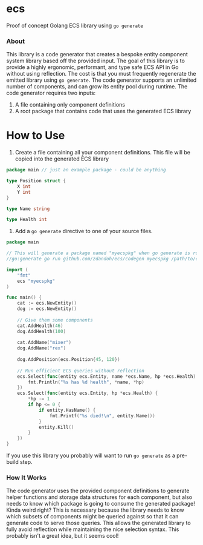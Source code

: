 # ecs
Proof of concept Golang ECS library using `go generate`

### About
This library is a code generator that creates a bespoke entity component system library based off the provided input. The goal of this library is to provide
a highly ergonomic, performant, and type safe ECS API in Go without using reflection. The cost is that you must frequently regenerate the emitted library using `go generate`.
The code generator supports an unlimited number of components, and can grow its entity pool during runtime.
The code generator requires two inputs:
1. A file containing only component definitions
1. A root package that contains code that uses the generated ECS library

# How to Use
1. Create a file containing all your component definitions. This file will be copied into the generated ECS library
```go
package main // just an example package - could be anything

type Position struct {
	X int
	Y int
}

type Name string

type Health int
```

1. Add a `go generate` directive to one of your source files.
```go
package main

// This will generate a package named "myecspkg" when go generate is run. Paths can be relative.
//go:generate go run github.com/zdandoh/ecs/codegen myecspkg /path/to/components.go /path/to/this/package

import (
	"fmt"
	ecs "myecspkg"
)

func main() {
    cat := ecs.NewEntity()
    dog := ecs.NewEntity()
    
    // Give them some components
    cat.AddHealth(46)
    dog.AddHealth(100)
    
    cat.AddName("mixer")
    dog.AddName("rex")
    
    dog.AddPosition(ecs.Position{45, 120})
    
    // Run efficient ECS queries without reflection
    ecs.Select(func(entity ecs.Entity, name *ecs.Name, hp *ecs.Health) {
        fmt.Println("%s has %d health", *name, *hp)
    })
    ecs.Select(func(entity ecs.Entity, hp *ecs.Health) {
        *hp -= 1
        if hp <= 0 {
            if entity.HasName() {
                fmt.Printf("%s died!\n", entity.Name())
            }
            entity.Kill()
        }
    })
}
```
If you use this library you probably will want to run `go generate` as a
pre-build step.

### How It Works
The code generator uses the provided component definitions to generate
helper functions and storage data structures for each component, but also
needs to know which package is going to consume the generated package! Kinda
weird right? This is necessary because the library needs to know which subsets
of components might be queried against so that it can generate code to serve
those queries. This allows the generated library to fully avoid reflection
while maintaining the nice selection syntax. This probably isn't a great idea,
but it seems cool!